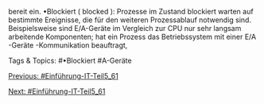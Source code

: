 bereit ein.
•Blockiert ( blocked ): Prozesse im Zustand blockiert warten auf bestimmte 
Ereignisse, die für den weiteren Prozessablauf notwendig sind. Beispielsweise sind 
E/A-Geräte im Vergleich zur CPU nur sehr langsam arbeitende Komponenten; hat 
ein Prozess das Betriebssystem mit einer E/A -Geräte -Kommunikation beauftragt, 

   Tags & Topics:
   #•Blockiert
   #A-Geräte

[Previous: #Einführung-IT-Teil5_61](Einführung-IT-Teil5_61.md)

[Next: #Einführung-IT-Teil5_61](Einführung-IT-Teil5_61.md)